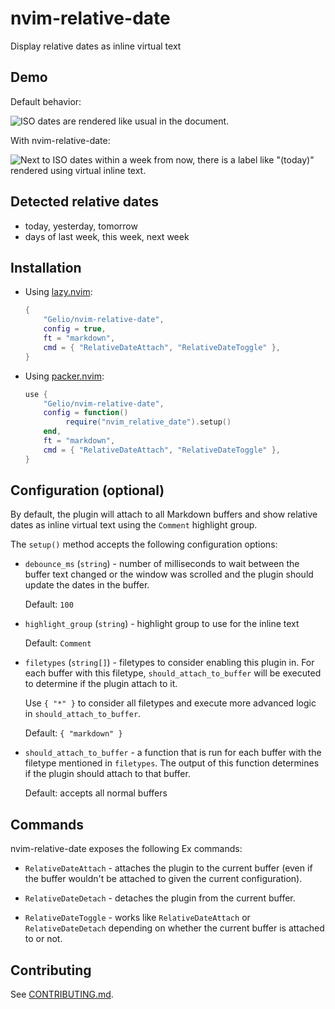 # nvim-relative-date

Display relative dates as inline virtual text

## Demo

Default behavior:

![ISO dates are rendered like usual in the document.](https://github.com/Gelio/nvim-relative-date/assets/889383/237c36c0-9b3b-4e32-b632-1343b3b24b31)

With nvim-relative-date:

![Next to ISO dates within a week from now, there is a label like "(today)" rendered using virtual inline text.](https://github.com/Gelio/nvim-relative-date/assets/889383/ebbf5038-3519-4364-b47d-b7894d9bfbb4)

## Detected relative dates

- today, yesterday, tomorrow
- days of last week, this week, next week

## Installation

- Using [lazy.nvim](https://github.com/folke/lazy.nvim):

  ```lua
  {
      "Gelio/nvim-relative-date",
      config = true,
      ft = "markdown",
      cmd = { "RelativeDateAttach", "RelativeDateToggle" },
  }
  ```

- Using [packer.nvim](https://github.com/wbthomason/packer.nvim):

  ```lua
  use {
      "Gelio/nvim-relative-date",
      config = function()
           require("nvim_relative_date").setup()
      end,
      ft = "markdown",
      cmd = { "RelativeDateAttach", "RelativeDateToggle" },
  }
  ```

## Configuration (optional)

By default, the plugin will attach to all Markdown buffers and show relative
dates as inline virtual text using the `Comment` highlight group.

The `setup()` method accepts the following configuration options:

- `debounce_ms` (`string`) - number of milliseconds to wait between the buffer
  text changed or the window was scrolled and the plugin should update the dates
  in the buffer.

  Default: `100`

- `highlight_group` (`string`) - highlight group to use for the inline text

  Default: `Comment`

- `filetypes` (`string[]`) - filetypes to consider enabling this plugin in. For
  each buffer with this filetype, `should_attach_to_buffer` will be executed to
  determine if the plugin attach to it.

  Use `{ "*" }` to consider all filetypes and execute more advanced logic in
  `should_attach_to_buffer`.

  Default: `{ "markdown" }`

- `should_attach_to_buffer` - a function that is run for each buffer with the
  filetype mentioned in `filetypes`. The output of this function determines if
  the plugin should attach to that buffer.

  Default: accepts all normal buffers

## Commands

nvim-relative-date exposes the following Ex commands:

- `RelativeDateAttach` - attaches the plugin to the current buffer (even if the
  buffer wouldn't be attached to given the current configuration).

- `RelativeDateDetach` - detaches the plugin from the current buffer.

- `RelativeDateToggle` - works like `RelativeDateAttach` or `RelativeDateDetach`
  depending on whether the current buffer is attached to or not.

## Contributing

See [CONTRIBUTING.md](./CONTRIBUTING.md).
